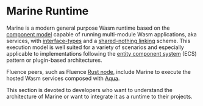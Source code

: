 # Marine Runtime

Marine is a modern general purpose Wasm runtime based on the [component model](https://github.com/WebAssembly/component-model) capable of running multi-module Wasm applications, aka services, with [interface-types](https://github.com/WebAssembly/interface-types) and a [shared-nothing linking](https://training.linuxfoundation.org/blog/how-and-why-to-link-webassembly-modules/) scheme. This execution model is well suited for a variety of scenarios and especially applicable to implementations following the [entity component system](https://en.wikipedia.org/wiki/Entity_component_system) (ECS) pattern or plugin-based architectures.

Fluence peers, such as Fluence [Rust node](https://github.com/fluencelabs/fluence), include Marine to execute the hosted Wasm services composed with [Aqua](https://github.com/fluencelabs/aqua).

This section is devoted to developers who want to understand the architecture of Marine or want to integrate it as a runtime to their projects.
